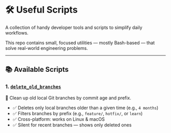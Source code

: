 # 🛠️ Useful Scripts

A collection of handy developer tools and scripts to simplify daily workflows.

This repo contains small, focused utilities — mostly Bash-based — that solve real-world engineering problems.

---

## 📚 Available Scripts

### 1. [`delete_old_branches`](delete_old_branches)

🧹 Clean up old local Git branches by commit age and prefix.

- ✅ Deletes only local branches older than a given time (e.g., `4 months`)
- ✅ Filters branches by prefix (e.g., `feature/`, `hotfix/`, or `learn`)
- ✅ Cross-platform: works on Linux & macOS
- ✅ Silent for recent branches — shows only deleted ones
